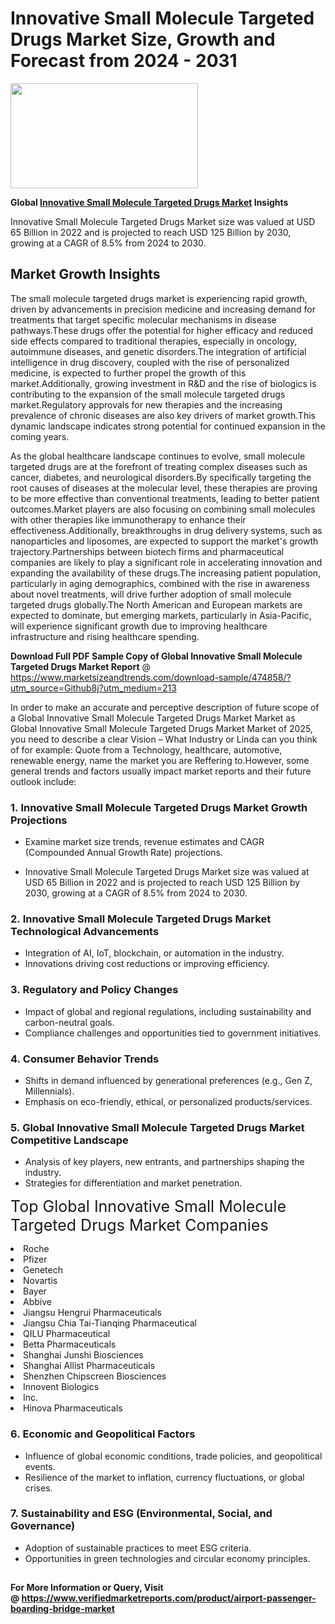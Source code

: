 <H1>Innovative Small Molecule Targeted Drugs Market Size, Growth and Forecast from 2024 - 2031</H1><img class="aligncenter size-medium wp-image-584254" src="https://thirdeyenews.in/wp-content/uploads/2024/09/Global-Market-Research-300x168.jpeg" alt="" width="300" height="168" /><p><strong>Global&nbsp;<a href="https://www.marketsizeandtrends.com/download-sample/474858/?utm_source=Github8j?utm_medium=213">Innovative Small Molecule Targeted Drugs Market</a> Insights</strong></p><p>Innovative Small Molecule Targeted Drugs Market size was valued at USD 65 Billion in 2022 and is projected to reach USD 125 Billion by 2030, growing at a CAGR of 8.5% from 2024 to 2030.</p><p><h2>Market Growth Insights</h2> <p>The small molecule targeted drugs market is experiencing rapid growth, driven by advancements in precision medicine and increasing demand for treatments that target specific molecular mechanisms in disease pathways.These drugs offer the potential for higher efficacy and reduced side effects compared to traditional therapies, especially in oncology, autoimmune diseases, and genetic disorders.The integration of artificial intelligence in drug discovery, coupled with the rise of personalized medicine, is expected to further propel the growth of this market.Additionally, growing investment in R&D and the rise of biologics is contributing to the expansion of the small molecule targeted drugs market.Regulatory approvals for new therapies and the increasing prevalence of chronic diseases are also key drivers of market growth.This dynamic landscape indicates strong potential for continued expansion in the coming years.</p> <p>As the global healthcare landscape continues to evolve, small molecule targeted drugs are at the forefront of treating complex diseases such as cancer, diabetes, and neurological disorders.By specifically targeting the root causes of diseases at the molecular level, these therapies are proving to be more effective than conventional treatments, leading to better patient outcomes.Market players are also focusing on combining small molecules with other therapies like immunotherapy to enhance their effectiveness.Additionally, breakthroughs in drug delivery systems, such as nanoparticles and liposomes, are expected to support the market's growth trajectory.Partnerships between biotech firms and pharmaceutical companies are likely to play a significant role in accelerating innovation and expanding the availability of these drugs.The increasing patient population, particularly in aging demographics, combined with the rise in awareness about novel treatments, will drive further adoption of small molecule targeted drugs globally.The North American and European markets are expected to dominate, but emerging markets, particularly in Asia-Pacific, will experience significant growth due to improving healthcare infrastructure and rising healthcare spending.</p> <p><span class=""><strong>Download Full PDF Sample Copy of Global Innovative Small Molecule Targeted Drugs Market Report</strong> @ <a href="https://www.marketsizeandtrends.com/download-sample/474858/?utm_source=Github8j?utm_medium=213" target="_blank">https://www.marketsizeandtrends.com/download-sample/474858/?utm_source=Github8j?utm_medium=213</a></span></p><p>In order to make an accurate and perceptive description of future scope of a Global&nbsp;Innovative Small Molecule Targeted Drugs Market Market as Global&nbsp;Innovative Small Molecule Targeted Drugs Market Market of 2025, you need to describe a clear Vision &ndash; What Industry or Linda can you think of for example: Quote from a Technology, healthcare, automotive, renewable energy, name the market you are Reffering to.However, some general trends and factors usually impact market reports and their future outlook include:</p><h3>1.&nbsp;<strong>Innovative Small Molecule Targeted Drugs Market Growth Projections</strong></h3><ul><li>Examine market size trends, revenue estimates and CAGR (Compounded Annual Growth Rate) projections.</li><li><p>Innovative Small Molecule Targeted Drugs Market size was valued at USD 65 Billion in 2022 and is projected to reach USD 125 Billion by 2030, growing at a CAGR of 8.5% from 2024 to 2030.</p></li></ul><h3>2.&nbsp;<strong>Innovative Small Molecule Targeted Drugs Market Technological Advancements</strong></h3><ul><li>Integration of AI, IoT, blockchain, or automation in the industry.</li><li>Innovations driving cost reductions or improving efficiency.</li></ul><h3>3.&nbsp;<strong>Regulatory and Policy Changes</strong></h3><ul><li>Impact of global and regional regulations, including sustainability and carbon-neutral goals.</li><li>Compliance challenges and opportunities tied to government initiatives.</li></ul><h3>4.&nbsp;<strong>Consumer Behavior Trends</strong></h3><ul><li>Shifts in demand influenced by generational preferences (e.g., Gen Z, Millennials).</li><li>Emphasis on eco-friendly, ethical, or personalized products/services.</li></ul><h3>5.&nbsp;<strong>Global Innovative Small Molecule Targeted Drugs Market Competitive Landscape</strong></h3><ul><li>Analysis of key players, new entrants, and partnerships shaping the industry.</li><li>Strategies for differentiation and market penetration.</li></ul><p data-pm-slice="1 1 []"><span style="color: inherit; font-family: inherit; font-size: 25px;">Top Global Innovative Small Molecule Targeted Drugs Market Companies</span></p><div class="" data-test-id=""><p><li>Roche</li><li> Pfizer</li><li> Genetech</li><li> Novartis</li><li> Bayer</li><li> Abbive</li><li> Jiangsu Hengrui Pharmaceuticals</li><li> Jiangsu Chia Tai-Tianqing Pharmaceutical</li><li> QILU Pharmaceutical</li><li> Betta Pharmaceuticals</li><li> Shanghai Junshi Biosciences</li><li> Shanghai Allist Pharmaceuticals</li><li> Shenzhen Chipscreen Biosciences</li><li> Innovent Biologics</li><li> Inc.</li><li> Hinova Pharmaceuticals</li></p></div><h3>6.&nbsp;<strong>Economic and Geopolitical Factors</strong></h3><ul><li>Influence of global economic conditions, trade policies, and geopolitical events.</li><li>Resilience of the market to inflation, currency fluctuations, or global crises.</li></ul><h3>7.&nbsp;<strong>Sustainability and ESG (Environmental, Social, and Governance)</strong></h3><ul><li>Adoption of sustainable practices to meet ESG criteria.</li><li>Opportunities in green technologies and circular economy principles.</li></ul><h2><strong style="font-size: 14px;">For More Information or Query, Visit @&nbsp;</strong><a style="background-color: #ffffff; font-size: 14px;" href="https://www.marketsizeandtrends.com/report/innovative-small-molecule-targeted-drugs-market/" target="_blank">https://www.verifiedmarketreports.com/product/airport-passenger-boarding-bridge-market</a></h2>